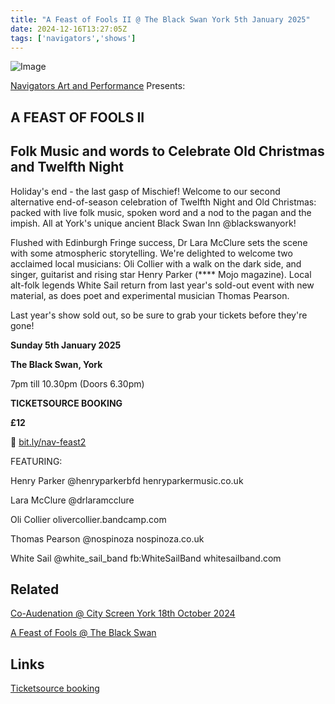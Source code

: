 ```yaml
---
title: "A Feast of Fools II @ The Black Swan York 5th January 2025"
date: 2024-12-16T13:27:05Z
tags: ['navigators','shows']
---
```


![Image](/2024-12-06-navigators-feast-of-fools-2/feast-fools-web.jpg)

[Navigators Art and Performance](https://www.instagram.com/navigatorsart) Presents:


## **A FEAST OF FOOLS II**

## **Folk Music and words to Celebrate Old Christmas and Twelfth Night**

Holiday's end - the last gasp of Mischief! Welcome to our second alternative end-of-season celebration of Twelfth Night and Old Christmas: packed with live folk music, spoken word and a nod to the pagan and the impish. All at York's unique ancient Black Swan Inn @blackswanyork!

Flushed with Edinburgh Fringe success, Dr Lara McClure sets the scene with some atmospheric storytelling. We're delighted to welcome two acclaimed local musicians: Oli Collier with a walk on the dark side, and singer, guitarist and rising star Henry Parker (**** Mojo magazine). Local alt-folk legends White Sail return from last year's sold-out event with new material, as does poet and experimental musician Thomas Pearson.

Last year's show sold out, so be sure to grab your tickets before they're gone!

**Sunday 5th January 2025**

**The Black Swan, York**

7pm till 10.30pm
(Doors 6.30pm)

**TICKETSOURCE BOOKING**

**£12**

🔗 [bit.ly/nav-feast2](https://bit.ly/nav-feast2)


FEATURING:

Henry Parker   @henryparkerbfd henryparkermusic.co.uk

Lara McClure   @drlaramcclure

Oli Collier    olivercollier.bandcamp.com

Thomas Pearson @nospinoza nospinoza.co.uk

White Sail     @white_sail_band fb:WhiteSailBand whitesailband.com

## Related

[Co-Audenation @ City Screen York 18th October 2024](/posts/2024-10-02-co-audenation-city-screen/)

[A Feast of Fools @ The Black Swan](/posts/2024-01-02-navigators-art-a-feast-of-fools-black-swan/)


## Links

[Ticketsource booking](https://bit.ly/nav-feast2)
